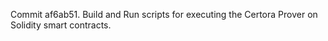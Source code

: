Commit af6ab51.                    Build and Run scripts for executing the Certora Prover on Solidity smart contracts.
